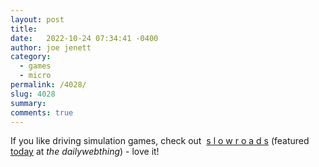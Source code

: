 ```yaml
---
layout: post
title:  
date:   2022-10-24 07:34:41 -0400
author: joe jenett
category:
  - games
  - micro
permalink: /4028/
slug: 4028
summary:
comments: true
---
```

If you like driving simulation games, check out &nbsp;<a href="https://slowroads.io/">s l o w r o a d s</a> (featured <a href="https://the.dailywebthing.com/endless-driving-zen-in-your-browser/">today</a> at <em>the dailywebthing</em>) - love it!


<a href="https://brid.gy/publish/twitter"></a>
<data class="p-bridgy-omit-link" value="false"></data>